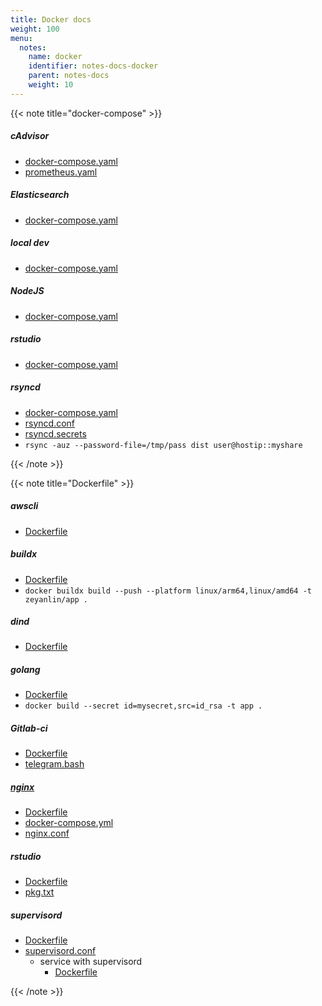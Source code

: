 ```yaml
---
title: Docker docs
weight: 100
menu:
  notes:
    name: docker
    identifier: notes-docs-docker
    parent: notes-docs
    weight: 10
---
```


{{< note title="docker-compose" >}}

##### cAdvisor

- [docker-compose.yaml](/notes/docs/docker/docker-compose/cadvisor/docker-compose.yaml)
- [prometheus.yaml](/notes/docs/docker/docker-compose/cadvisor/prometheus.yaml)

##### Elasticsearch

- [docker-compose.yaml](/notes/docs/docker/docker-compose/elasticsearch/docker-compose.yaml)

##### local dev

- [docker-compose.yaml](/notes/docs/docker/docker-compose/local/docker-compose.yaml)

##### NodeJS

- [docker-compose.yaml](/notes/docs/docker/docker-compose/nodejs/docker-compose.yaml)

##### rstudio

- [docker-compose.yaml](/notes/docs/docker/dockerfile/rstudio/docker-compose.yaml)

##### rsyncd

- [docker-compose.yaml](/notes/docs/docker/docker-compose/rsyncd/docker-compose.yaml)
- [rsyncd.conf](/notes/docs/docker/docker-compose/rsyncd/rsyncd.conf)
- [rsyncd.secrets](/notes/docs/docker/docker-compose/rsyncd/rsyncd.secrets)
- `rsync -auz --password-file=/tmp/pass dist user@hostip::myshare`

{{< /note >}}

{{< note title="Dockerfile" >}}

##### awscli

- [Dockerfile](/notes/docs/docker/dockerfile/awscli/Dockerfile)

##### buildx

- [Dockerfile](/notes/docs/docker/dockerfile/buildx/Dockerfile)
- `docker buildx build --push --platform linux/arm64,linux/amd64 -t zeyanlin/app .`

##### dind

- [Dockerfile](/notes/docs/docker/dockerfile/dind/Dockerfile)

##### golang

- [Dockerfile](/notes/docs/docker/dockerfile/golang/Dockerfile)
- `docker build --secret id=mysecret,src=id_rsa -t app .`

##### Gitlab-ci

- [Dockerfile](/notes/docs/docker/dockerfile/gitlab/Dockerfile)
- [telegram.bash](/notes/docs/docker/dockerfile/gitlab/telegram.bash)

##### [nginx](https://github.com/macbre/docker-nginx-http3)

- [Dockerfile](/notes/docs/docker/dockerfile/nginx/Dockerfile)
- [docker-compose.yml](/notes/docs/docker/dockerfile/nginx/docker-compose.yml)
- [nginx.conf](/notes/docs/docker/dockerfile/nginx/nginx.conf)

##### rstudio

- [Dockerfile](/notes/docs/docker/dockerfile/rstudio/Dockerfile)
- [pkg.txt](/notes/docs/docker/dockerfile/rstudio/pkg.txt)

##### supervisord

- [Dockerfile](/notes/docs/docker/dockerfile/supervisord/Dockerfile)
- [supervisord.conf](/notes/docs/docker/dockerfile/supervisord/supervisord.conf)
  - service with supervisord
    - [Dockerfile](/notes/docs/docker/dockerfile/supervisord/service_with_supervisord/Dockerfile)

{{< /note >}}
